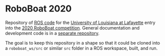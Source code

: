 # RoboBoat 2020
Repository of [ROS code](https://www.ros.org) for the [University of Louisiana at Lafayette](https://louisiana.edu) entry into the [2020 RoboBoat competition](https://roboboat.org). General documentation and development code is in a [separate repository](https://github.com/CRAWlab/RoboBoat-2020).

The goal is to keep this repository in a shape so that it could be cloned into a `roboboat_ws/src` or similar `src` folder in a ROS workspace, built, and run.
